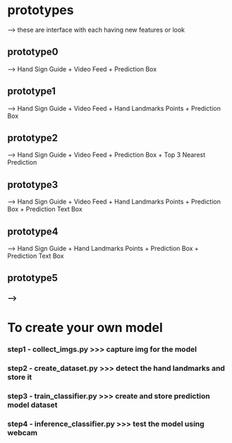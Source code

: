 # prototypes
--> these are interface with each having new features or look

## prototype0
--> Hand Sign Guide + Video Feed + Prediction Box 

## prototype1
--> Hand Sign Guide + Video Feed + Hand Landmarks Points + Prediction Box

## prototype2
--> Hand Sign Guide + Video Feed + Prediction Box + Top 3 Nearest Prediction

## prototype3
--> Hand Sign Guide + Video Feed + Hand Landmarks Points + Prediction Box + Prediction Text Box

## prototype4
--> Hand Sign Guide + Hand Landmarks Points + Prediction Box + Prediction Text Box

## prototype5
### -->

# To create your own model
### step1 - collect_imgs.py          >>> capture img for the model
### step2 - create_dataset.py        >>> detect the hand landmarks and store it
### step3 - train_classifier.py      >>> create and store prediction model dataset
### step4 - inference_classifier.py  >>> test the model using webcam
